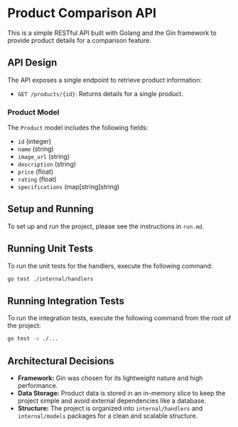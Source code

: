 # Product Comparison API

This is a simple RESTful API built with Golang and the Gin framework to provide product details for a comparison feature.

## API Design

The API exposes a single endpoint to retrieve product information:

- `GET /products/{id}`: Returns details for a single product.

### Product Model

The `Product` model includes the following fields:

- `id` (integer)
- `name` (string)
- `image_url` (string)
- `description` (string)
- `price` (float)
- `rating` (float)
- `specifications` (map[string]string)

## Setup and Running

To set up and run the project, please see the instructions in `run.md`.

## Running Unit Tests

To run the unit tests for the handlers, execute the following command:

```sh
go test ./internal/handlers
```

## Running Integration Tests

To run the integration tests, execute the following command from the root of the project:

```sh
go test -v ./...
```

## Architectural Decisions

- **Framework:** Gin was chosen for its lightweight nature and high performance.
- **Data Storage:** Product data is stored in an in-memory slice to keep the project simple and avoid external dependencies like a database.
- **Structure:** The project is organized into `internal/handlers` and `internal/models` packages for a clean and scalable structure.